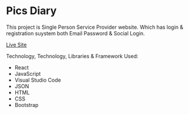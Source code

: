 # Pics Diary

This project is Single Person Service Provider website. Which has login & registration suystem both Email Password & Social Login. 

[Live Site](https://pics-diary.web.app/)

Technology, Technology, Libraries & Framework Used:
* React
* JavaScript
* Visual Studio Code
* JSON
* HTML
* CSS
* Bootstrap